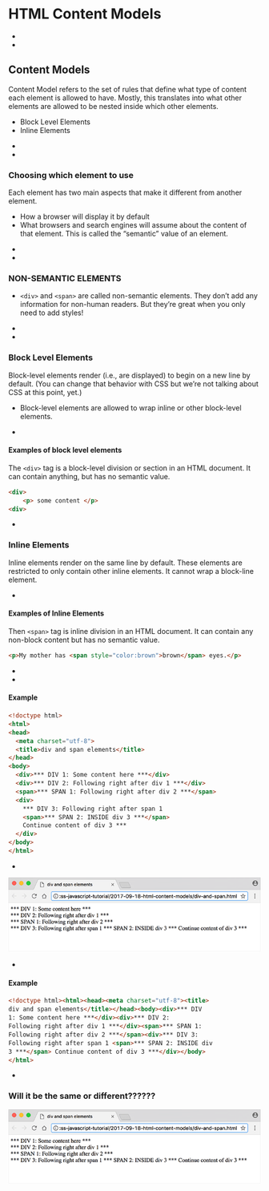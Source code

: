 # HTML Content Models







-
-
## Content Models
Content Model refers to the set of rules that define what type of content each element is allowed to have. Mostly, this translates into what other elements are allowed to be nested inside which other elements.
* Block Level Elements
* Inline Elements



-
-
### Choosing which element to use
Each element has two main aspects that make it different from another element.
* How a browser will display it by default
* What browsers and search engines will assume about the content of that element. This is called the “semantic” value of an element.

-
-
### NON-SEMANTIC ELEMENTS
* `<div>` and `<span>` are called non-semantic elements. They don’t add any information for non-human readers. But they’re great when you only need to add styles!


-
-
### Block Level Elements
Block-level elements render (i.e., are displayed) to begin on a new line by default. (You can change that behavior with CSS but we’re not talking about CSS at this point, yet.)
* Block-level elements are allowed to wrap inline or other block-level elements.

-
#### Examples of block level elements
The `<div>` tag is a block-level division or section in an HTML document. It can  contain anything, but has no semantic value.
```HTML
<div>
    <p> some content </p>
<div>
```


-
### Inline Elements
Inline elements render on the same line by default. These elements are restricted to only contain other inline elements. It cannot wrap a
block-line element.

-
#### Examples of Inline Elements
Then `<span>` tag is inline division in an HTML document. It can contain any non-block content but has no semantic value.

```HTML
<p>My mother has <span style="color:brown">brown</span> eyes.</p>
```

-
-

#### Example
```HTML
<!doctype html>
<html>
<head>
  <meta charset="utf-8">
  <title>div and span elements</title>
</head>
<body>
  <div>*** DIV 1: Some content here ***</div>
  <div>*** DIV 2: Following right after div 1 ***</div>
  <span>*** SPAN 1: Following right after div 2 ***</span>
  <div>
    *** DIV 3: Following right after span 1
    <span>*** SPAN 2: INSIDE div 3 ***</span>
    Continue content of div 3 ***
  </div>
</body>
</html>
```

-
<img src="img/example1.png">

-

#### Example
```HTML
<!doctype html><html><head><meta charset="utf-8"><title>
div and span elements</title></head><body><div>*** DIV
1: Some content here ***</div><div>*** DIV 2:
Following right after div 1 ***</div><span>*** SPAN 1:
Following right after div 2 ***</span><div>*** DIV 3:
Following right after span 1 <span>*** SPAN 2: INSIDE div
3 ***</span> Continue content of div 3 ***</div></body>
</html>
```

-
### Will it be the same or different??????
<p fragment="fade-in"><img src="img/example1.png"></p>
